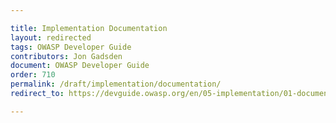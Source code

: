 ```yaml
---

title: Implementation Documentation
layout: redirected
tags: OWASP Developer Guide
contributors: Jon Gadsden
document: OWASP Developer Guide
order: 710
permalink: /draft/implementation/documentation/
redirect_to: https://devguide.owasp.org/en/05-implementation/01-documentation/

---
```

